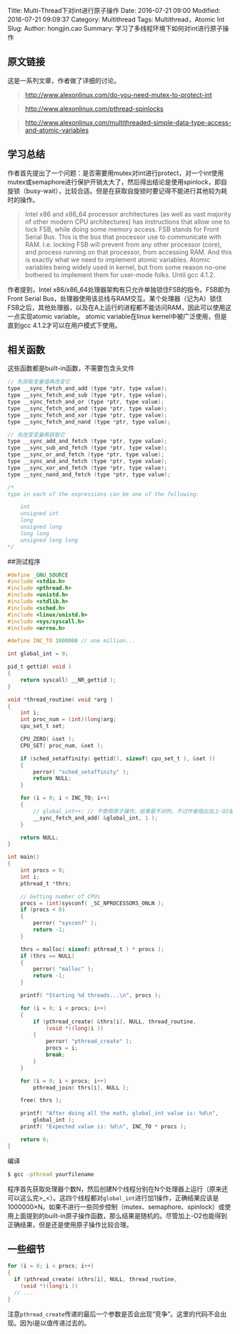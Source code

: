 Title: Multi-Thread下对int进行原子操作
Date: 2016-07-21 09:00
Modified: 2016-07-21 09:09:37
Category: Multithread 
Tags: Multithread，Atomic Int 
Slug: 
Author: hongjin.cao 
Summary: 学习了多线程环境下如何对int进行原子操作


## 原文链接
这是一系列文章，作者做了详细的讨论。

> http://www.alexonlinux.com/do-you-need-mutex-to-protect-int

> http://www.alexonlinux.com/pthread-spinlocks

> http://www.alexonlinux.com/multithreaded-simple-data-type-access-and-atomic-variables

## 学习总结
作者首先提出了一个问题：是否需要用mutex对int进行protect，对一个int使用mutex或semaphore进行保护开销太大了，然后得出结论是使用spinlock，即自旋锁（busy-wait），比较合适。但是在获取自旋锁时要记得不能进行其他较为耗时的操作。

> Intel x86 and x86_64 processor architectures (as well as vast majority of other modern CPU architectures) has instructions that allow one to lock FSB, while doing some memory access. FSB stands for Front Serial Bus. This is the bus that processor use to communicate with RAM. I.e. locking FSB will prevent from any other processor (core), and process running on that processor, from accessing RAM. And this is exactly what we need to implement atomic variables.
Atomic variables being widely used in kernel, but from some reason no-one bothered to implement them for user-mode folks. Until gcc 4.1.2.

作者提到，Intel x86/x86_64处理器架构有只允许单独锁住FSB的指令。FSB即为Front Serial Bus，处理器使用该总线与RAM交互。某个处理器（记为A）锁住FSB之后，其他处理器，以及在A上运行的进程都不能访问RAM，因此可以使用这一点实现atomic variable。
atomic variable在linux kernel中被广泛使用，但是直到gcc 4.1.2才可以在用户模式下使用。

## 相关函数

这些函数都是built-in函数，不需要包含头文件

```c
// 先获取变量值再改变它
type __sync_fetch_and_add (type *ptr, type value);
type __sync_fetch_and_sub (type *ptr, type value);
type __sync_fetch_and_or (type *ptr, type value);
type __sync_fetch_and_and (type *ptr, type value);
type __sync_fetch_and_xor (type *ptr, type value);
type __sync_fetch_and_nand (type *ptr, type value);

// 先改变变量再获取它
type __sync_add_and_fetch (type *ptr, type value);
type __sync_sub_and_fetch (type *ptr, type value);
type __sync_or_and_fetch (type *ptr, type value);
type __sync_and_and_fetch (type *ptr, type value);
type __sync_xor_and_fetch (type *ptr, type value);
type __sync_nand_and_fetch (type *ptr, type value);

/*
type in each of the expressions can be one of the following:

    int
    unsigned int
    long
    unsigned long
    long long
    unsigned long long
*/
```

##测试程序

```c
#define _GNU_SOURCE
#include <stdio.h>
#include <pthread.h>
#include <unistd.h>
#include <stdlib.h>
#include <sched.h>
#include <linux/unistd.h>
#include <sys/syscall.h>
#include <errno.h>

#define INC_TO 1000000 // one million...

int global_int = 0;

pid_t gettid( void )
{
	return syscall( __NR_gettid );
}

void *thread_routine( void *arg )
{
	int i;
	int proc_num = (int)(long)arg;
	cpu_set_t set;

	CPU_ZERO( &set );
	CPU_SET( proc_num, &set );

	if (sched_setaffinity( gettid(), sizeof( cpu_set_t ), &set ))
	{
		perror( "sched_setaffinity" );
		return NULL;
	}

	for (i = 0; i < INC_TO; i++)
	{
		// global_int++; // 不使用原子操作，结果是不对的，不过作者指出加上-O2能得到正确结果
		__sync_fetch_and_add( &global_int, 1 );
	}

	return NULL;
}

int main()
{
	int procs = 0;
	int i;
	pthread_t *thrs;

	// Getting number of CPUs
	procs = (int)sysconf( _SC_NPROCESSORS_ONLN );
	if (procs < 0)
	{
		perror( "sysconf" );
		return -1;
	}

	thrs = malloc( sizeof( pthread_t ) * procs );
	if (thrs == NULL)
	{
		perror( "malloc" );
		return -1;
	}

	printf( "Starting %d threads...\n", procs );

	for (i = 0; i < procs; i++)
	{
		if (pthread_create( &thrs[i], NULL, thread_routine,
			(void *)(long)i ))
		{
			perror( "pthread_create" );
			procs = i;
			break;
		}
	}

	for (i = 0; i < procs; i++)
		pthread_join( thrs[i], NULL );

	free( thrs );

	printf( "After doing all the math, global_int value is: %d\n",
		global_int );
	printf( "Expected value is: %d\n", INC_TO * procs );

	return 0;
}
```
编译
```sh
$ gcc -pthread yourfilename
```

程序首先获取处理器个数N，然后创建N个线程分别在N个处理器上运行（原来还可以这么完>_<）。这四个线程都对`global_int`进行加1操作，正确结果应该是1000000×N。如果不进行一些同步控制（mutex、semaphore、spinlock）或使用上面提到的built-in原子操作函数，那么结果是随机的。尽管加上-O2也能得到正确结果，但是还是使用原子操作比较合理。

## 一些细节

```c
for (i = 0; i < procs; i++)
{
  if (pthread_create( &thrs[i], NULL, thread_routine,
	(void *)(long)i ))
  // ...
}
```
注意`pthread_create`传递的最后一个参数是否会出现“竞争”。这里的代码不会出现。因为i是以值传递过去的。
